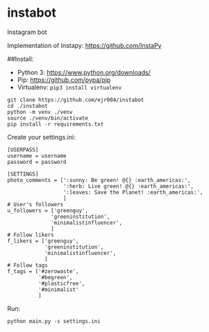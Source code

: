 # instabot
Instagram bot

Implementation of Instapy: https://github.com/InstaPy

##Install:
- Python 3: https://www.python.org/downloads/
- Pip: https://github.com/pypa/pip
- Virtualenv:  ```pip3 install virtualenv``` 

```
git clone https://github.com/ejr004/instabot
cd ./instabot
python -m venv ./venv
source ./venv/bin/activate
pip install -r requirements.txt
```

Create your settings.ini:

```
[USERPASS]
username = username
password = password

[SETTINGS]
photo_comments = [':sunny: Be green! @{} :earth_americas:',
                  ':herb: Live green! @{} :earth_americas:',
                  ':leaves: Save the Planet! :earth_americas:',
                  ]
# User's followers
u_followers = ['greenguy',
              'greeninstitution',
              'minimalistinfluencer',
              ]
# Follow likers
f_likers = ['greenguy',
            'greeninstitution',
            'minimalistinfluencer',
            ]
# Follow tags
f_tags = ['#zerowaste',
          '#begreen',
          '#plasticfree',
          '#minimalist'
          ]
```

Run:
```
python main.py -s settings.ini
```